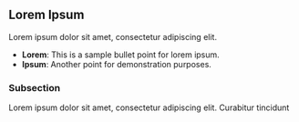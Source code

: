 ## Lorem Ipsum

Lorem ipsum dolor sit amet, consectetur adipiscing elit.

- **Lorem**: This is a sample bullet point for lorem ipsum.
- **Ipsum**: Another point for demonstration purposes.

### Subsection

Lorem ipsum dolor sit amet, consectetur adipiscing elit. Curabitur tincidunt
